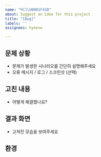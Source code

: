 ```yaml
---
name: "버그\U0001F41B"
about: Suggest an idea for this project
title: "[Bug]"
labels: ''
assignees: hyeesw

---
```


## 문제 상황
- 문제가 발생한 시나리오를 간단히 설명해주세요 
- 오류 메시지 / 로그 / 스크린샷 (선택)

## 고친 내용
- 어떻게 해결했나요?

## 결과 화면
- 고쳐진 모습을 보여주세요

## 환경
